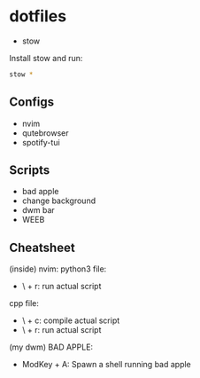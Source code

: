 # dotfiles

* stow

Install stow and run:

```bash
stow *
```

## Configs

* nvim
* qutebrowser
* spotify-tui

## Scripts

* bad apple
* change background
* dwm bar
* WEEB

## Cheatsheet

(inside) nvim:
python3 file:
* \ + r: run actual script

cpp file:
* \ + c: compile actual script
* \ + r: run actual script

(my dwm) BAD APPLE:
* ModKey + A: Spawn a shell running bad apple

